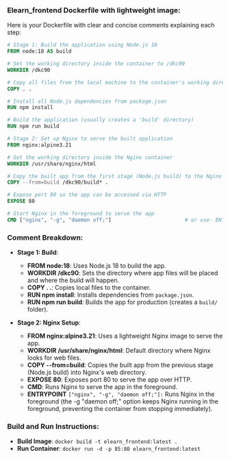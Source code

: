 ### Elearn_frontend Dockerfile with lightweight image:


Here is your Dockerfile with clear and concise comments explaining each step:

```dockerfile
# Stage 1: Build the application using Node.js 18
FROM node:18 AS build

# Set the working directory inside the container to /dkc90
WORKDIR /dkc90

# Copy all files from the local machine to the container's working directory
COPY . .

# Install all Node.js dependencies from package.json
RUN npm install

# Build the application (usually creates a 'build' directory)
RUN npm run build

# Stage 2: Set up Nginx to serve the built application
FROM nginx:alpine3.21

# Set the working directory inside the Nginx container
WORKDIR /usr/share/nginx/html

# Copy the built app from the first stage (Node.js build) to the Nginx serving directory
COPY --from=build /dkc90/build* .

# Expose port 80 so the app can be accessed via HTTP
EXPOSE 80

# Start Nginx in the foreground to serve the app
CMD ["nginx", "-g", "daemon off;"]                        # or use- ENTRYPOINT ["nginx", "-g", "daemon off;"]
```

### Comment Breakdown:
- **Stage 1: Build**:
  - **FROM node:18**: Uses Node.js 18 to build the app.
  - **WORKDIR /dkc90**: Sets the directory where app files will be placed and where the build will happen.
  - **COPY . .**: Copies local files to the container.
  - **RUN npm install**: Installs dependencies from `package.json`.
  - **RUN npm run build**: Builds the app for production (creates a `build/` folder).

- **Stage 2: Nginx Setup**:
  - **FROM nginx:alpine3.21**: Uses a lightweight Nginx image to serve the app.
  - **WORKDIR /usr/share/nginx/html**: Default directory where Nginx looks for web files.
  - **COPY --from=build**: Copies the built app from the previous stage (Node.js build) into Nginx's web directory.
  - **EXPOSE 80**: Exposes port 80 to serve the app over HTTP.
  - **CMD**: Runs Nginx to serve the app in the foreground.
  - **ENTRYPOINT** `["nginx", "-g", "daemon off;"]:` Runs Nginx in the foreground (the -g "daemon off;" option keeps Nginx running in the foreground, preventing the container from stopping immediately).

### Build and Run Instructions:
- **Build Image**: `docker build -t elearn_frontend:latest .`
- **Run Container**: `docker run -d -p 85:80 elearn_frontend:latest`

